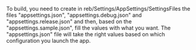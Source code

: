 ﻿To build, you need to create in reb/Settings/AppSettings/SettingsFiles the files "appsettings.json", "appsettings.debug.json" and "appsettings.release.json" and then, based on the "appsettings.sample.json", fill the values with what you want. The "appsettings.json" file will take the right values based on which configuration you launch the app. 